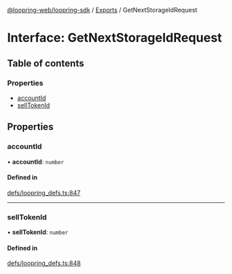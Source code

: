 [@loopring-web/loopring-sdk](../README.md) / [Exports](../modules.md) / GetNextStorageIdRequest

# Interface: GetNextStorageIdRequest

## Table of contents

### Properties

- [accountId](GetNextStorageIdRequest.md#accountid)
- [sellTokenId](GetNextStorageIdRequest.md#selltokenid)

## Properties

### accountId

• **accountId**: `number`

#### Defined in

[defs/loopring_defs.ts:847](https://github.com/Loopring/loopring_sdk/blob/2ea32ee/src/defs/loopring_defs.ts#L847)

___

### sellTokenId

• **sellTokenId**: `number`

#### Defined in

[defs/loopring_defs.ts:848](https://github.com/Loopring/loopring_sdk/blob/2ea32ee/src/defs/loopring_defs.ts#L848)
